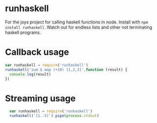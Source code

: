 # runhaskell

For the joys project for calling haskell functions in node. Install with `npm install runhaskell`.
Watch out for endless lists and other not terminating haskell programs.

# Callback usage
```js
var runhaskell = require('runhaskell')
runhaskell('sum $ map (+10) [1,2,3]',function (result) {
  console.log(result)
})
```

# Streaming usage
```js
  var runhaskell = require('runhaskell')
  runhaskell('[1..5]').pipe(process.stdout)
``` 